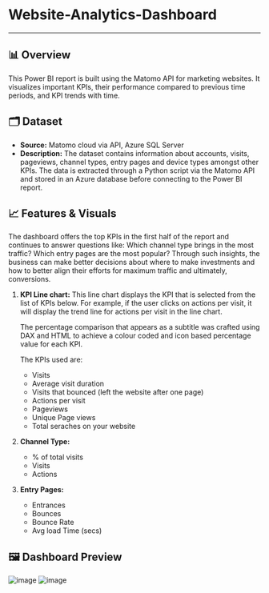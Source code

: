 # Website-Analytics-Dashboard

----------------------------------------------------------------------------------------------------------------------------------------------------------------------------------------------------------------------------------------------------------

## 📊 Overview
This Power BI report is built using the Matomo API for marketing websites. It visualizes important KPIs, their performance compared to previous time periods, and KPI trends with time. 

## 🗂 Dataset
- **Source:** Matomo cloud via API, Azure SQL Server
- **Description:** The dataset contains information about accounts, visits, pageviews, channel types, entry pages and device types amongst other KPIs. The data is extracted through a Python script via the Matomo API and stored in an Azure database before connecting to the Power BI report. 

## 📈 Features & Visuals
The dashboard offers the top KPIs in the first half of the report and continues to answer questions like: Which channel type brings in the most traffic? Which entry pages are the most popular? Through such insights, the business can make better decisions about where to make investments and how to better align their efforts for maximum traffic and ultimately, conversions.

1. **KPI Line chart:**
   This line chart displays the KPI that is selected from the list of KPIs below. For example, if the user clicks on actions per visit, it will display the trend line for actions per visit in the line chart.
   
   The percentage comparison that appears as a subtitle was crafted using DAX and HTML to achieve a colour coded and icon based percentage value for each KPI.
   
   The KPIs used are:
   - Visits 
   - Average visit duration
   - Visits that bounced (left the website after one page)
   - Actions per visit
   - Pageviews
   - Unique Page views
   - Total seraches on your website

3. **Channel Type:**
   - % of total visits
   - Visits
   - Actions

4. **Entry Pages:**
   - Entrances
   - Bounces
   - Bounce Rate
   - Avg load Time (secs)

 ## 🖼 Dashboard Preview
![image](https://github.com/user-attachments/assets/e63f056d-a83b-4978-994b-7d2ae226468d)
![image](https://github.com/user-attachments/assets/69b6c696-2800-4bf2-8951-2bf35a26bd77)




 
